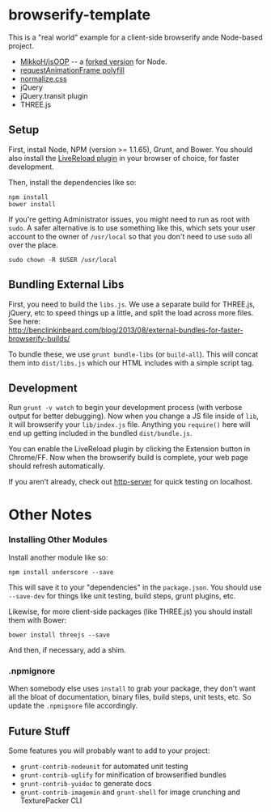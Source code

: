 browserify-template
===================

This is a "real world" example for a client-side browserify ande Node-based project.
 
- [MikkoH/jsOOP](https://github.com/MikkoH/jsOOP) -- a [forked version](https://github.com/mattdesl/jsOOP) for Node.
- [requestAnimationFrame polyfill](https://github.com/thomaswelton/requestAnimationFrame)
- [normalize.css](https://github.com/necolas/normalize.css/)
- jQuery
- jQuery.transit plugin
- THREE.js


## Setup

First, install Node, NPM (version >= 1.1.65), Grunt, and Bower. You should also install the [LiveReload plugin](https://chrome.google.com/webstore/detail/livereload/jnihajbhpnppcggbcgedagnkighmdlei?hl=en) in your browser of choice, for faster development.

Then, install the dependencies like so:

```
npm install
bower install
```

If you're getting Administrator issues, you might need to run as root with `sudo`. A safer alternative is to use something like this, which sets your user account to the owner of `/usr/local` so that you don't need to use `sudo` all over the place.

```
sudo chown -R $USER /usr/local
```

## Bundling External Libs

First, you need to build the `libs.js`. We use a separate build for THREE.js, jQuery, etc to speed things up a little, and split the load across more files. See here:  
http://benclinkinbeard.com/blog/2013/08/external-bundles-for-faster-browserify-builds/

To bundle these, we use `grunt bundle-libs` (or `build-all`). This will concat them into `dist/libs.js` which our HTML includes with a simple script tag.

## Development

Run `grunt -v watch` to begin your development process (with verbose output for better debugging). Now when you change a JS file inside of `lib`, it will browserify your `lib/index.js` file. Anything you `require()` here will end up getting included in the bundled `dist/bundle.js`.

You can enable the LiveReload plugin by clicking the Extension button in Chrome/FF. Now when the browserify build is complete, your web page should refresh automatically.

If you aren't already, check out [http-server](https://github.com/nodeapps/http-server) for quick testing on localhost.

# Other Notes

### Installing Other Modules

Install another module like so:

```npm install underscore --save```

This will save it to your "dependencies" in the `package.json`. You should use `--save-dev` for things like unit testing, build steps, grunt plugins, etc.

Likewise, for more client-side packages (like THREE.js) you should install them with Bower:

```bower install threejs --save```

And then, if necessary, add a shim.

### .npmignore

When somebody else uses `install` to grab your package, they don't want all the bloat of documentation, binary files, build steps, unit tests, etc. So update the `.npmignore` file accordingly.



## Future Stuff

Some features you will probably want to add to your project:

- `grunt-contrib-nodeunit` for automated unit testing
- `grunt-contrib-uglify` for minification of browserified bundles
- `grunt-contrib-yuidoc` to generate docs
- `grunt-contrib-imagemin` and `grunt-shell` for image crunching and TexturePacker CLI
